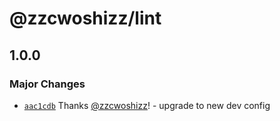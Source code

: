 # @zzcwoshizz/lint

## 1.0.0

### Major Changes

- [`aac1cdb`](https://github.com/zzcwoshizz/dev/commit/aac1cdbfb027380df9d277769e522ec67a88cbf3) Thanks [@zzcwoshizz](https://github.com/zzcwoshizz)! - upgrade to new dev config
